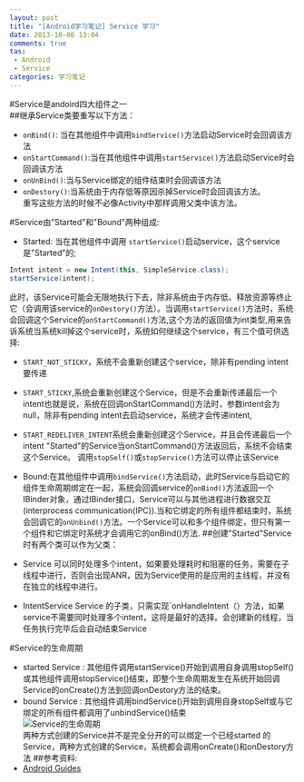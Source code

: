 ```yaml
---
layout: post
title: "[Android学习笔记] Service 学习"
date: 2013-10-06 13:04
comments: true
tas:
 - Android
 - Service
categories: 学习笔记
---
```

#Service是andoird四大组件之一  
##继承Service类要重写以下方法：
* `onBind()`: 当在其他组件中调用`bindService()`方法启动Service时会回调该方法
* `onStartCommand()`:当在其他组件中调用`startService()`方法启动Service时会回调该方法
* `onUnBind()`:当与Service绑定的组件结束时会回调该方法
* `onDestory()`:当系统由于内存低等原因杀掉Service时会回调该方法。  
重写这些方法的时候不必像Activity中那样调用父类中该方法。
<!--more-->
#Service由"Started"和"Bound"两种组成:
* Started: 当在其他组件中调用 `startService()`启动service，这个service是"Started"的;
```java
Intent intent = new Intent(this, SimpleService.class);
startService(intent);
```
此时，该Service可能会无限地执行下去，除非系统由于内存低、释放资源等终止它（会调用该service的`onDestory()`方法）。当调用`startService()`方法时，系统会回调这个Service的`onStartCommand()`方法,这个方法的返回值为int类型,用来告诉系统当系统kill掉这个service时，系统如何继续这个service，有三个值可供选择:
  * `START_NOT_STICKY`，系统不会重新创建这个service，除非有pending intent要传递
  * `START_STICKY`,系统会重新创建这个Service，但是不会重新传递最后一个intent也就是说，系统在回调onStartCommand()方法时，参数intent会为null，除非有pending intent去启动service，系统才会传递intent,
  * `START_REDELIVER_INTENT`系统会重新创建这个Service，并且会传递最后一个intent
"Started"的Service当onStartCommand()方法返回后，系统不会结束这个Service。 调用`stopSelf()`或`stopService()`方法可以停止该Service

* Bound:在其他组件中调用`bindService()`方法启动，此时Service与启动它的组件生命周期绑定在一起，系统会回调service的`onBind()`方法返回一个IBinder对象，通过IBinder接口，Service可以与其他进程进行数据交互 (interprocess communication(IPC)).当和它绑定的所有组件都结束时，系统会回调它的`onUnbind()`方法。一个Service可以和多个组件绑定，但只有第一个组件和它绑定时系统才会调用它的onBind()方法.
##创建"Started"Service时有两个类可以作为父类：
* Service 可以同时处理多个intent，如果要处理耗时和阻塞的任务，需要在子线程中进行，否则会出现ANR，因为Service使用的是应用的主线程，并没有在独立的线程中进行。
* IntentService Service 的子类，只需实现`onHandleIntent（）方法，如果service不需要同时处理多个intent，这将是最好的选择。会创建新的线程，当任务执行完毕后会自动结束Service

#Service的生命周期

* started Service : 其他组件调用startService()开始到调用自身调用stopSelf()或其他组件调用stopService()结束，即整个生命周期发生在系统开始回调Service的onCreate()方法到回调onDestory方法的结束。
* bound Service :  其他组件调用bindService()开始到调用自身stopSelf或与它绑定的所有组件都调用了unbindService()结束  
![Service的生命周期](http://developer.android.com/images/service_lifecycle.png)  
两种方式创建的Service并不是完全分开的可以绑定一个已经started 的Service，两种方式创建的Service，系统都会调用onCreate()和onDestory方法
##参考资料:
* [Android Guides](http://developer.android.com/guide/components/services.html)


